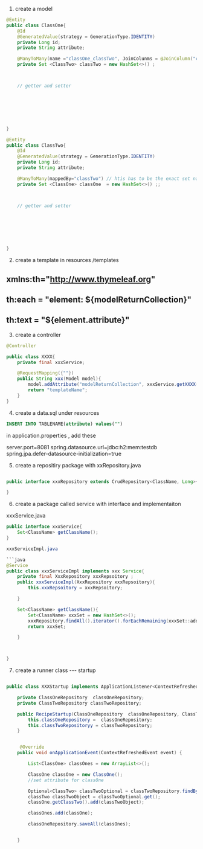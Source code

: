 
1. create a model 


```java
@Entity 
public class ClassOne{
    @Id
    @GeneratedValue(strategy = GenerationType.IDENTITY)
    private Long id;
    private String attribute;

    @ManyToMany(name ="classOne_classTwo", JoinColunms = @JoinColumn("classOne_id"), inverseJoinColums = @JoinColum("classTwo)id")  )
    private Set <ClassTwo> classTwo = new HashSet<>() ;



    // getter and setter 

    





}

@Entity 
public class ClassTwo{
    @Id
    @GeneratedValue(strategy = GenerationType.IDENTITY)
    private Long id;
    private String attribute;

    @ManyToMany(mappedBy="classTwo") // htis has to be the exact set name in class one
    private Set <ClassOne> classOne  = new HashSet<>() ;;



    // getter and setter 

    





}

```

2. create a template in resources /templates

## xmlns:th="http://www.thymeleaf.org"
## th:each = "element: ${modelReturnCollection}"
## th:text = "${element.attribute}"


3. create a controller 


```java
@Controller 

public class XXXX{
    private final xxxService; 

    @RequestMapping({""})
    public String xxx(Model model){
        model.addAttribute("modelReturnCollection", xxxService.getXXXX());
        return "templateName";
    }
}

```

4. create a data.sql under resources 

``` SQL
INSERT INTO TABLENAME(attribute) values("")

```

in application.properties , add these 

server.port=8081
spring.datasource.url=jdbc:h2:mem:testdb
spring.jpa.defer-datasource-initialization=true

5. create a repositiry package with xxRepository.java

```java

public interface xxxRepository extends CrudRepository<ClassName, Long>{

}

```

6. create a package called service with interface and implementaiton 

xxxService.java


```java
public interface xxxService{
    Set<ClassName> getClassName();
}

xxxServiceImpl.java

```java
@Service
public class xxxServiceImpl implements xxx Service{
    private final XxxRepository xxxRepsoitory ;
    public xxxServiceImpl(XxxRepository xxxRepsoitory){
        this.xxxRepsoitory = xxxRepsoitory;

    }

    Set<ClassName> getClassName(){
        Set<ClassName> xxxSet = new HashSet<>();
        xxxRepository.findAll().iterator().forEachRemaining(xxxSet::add);
        return xxxSet;

    }



}

```


7. create a runner class --- startup 


```java

public class XXXStartup implements ApplicationListener<ContextRefreshedEvent> {

    private ClassOneRepository  classOneRepository;
    private ClassTwoRepository classTwoRepository;

    public RecipeStartup(ClassOneRepository  classOneRepository, ClassTwoRepository classTwoRepository) {
        this.classOneRepository =  classOneRepository;
        this.classTwoRepositoryy = classTwoRepository;
    }


     @Override
    public void onApplicationEvent(ContextRefreshedEvent event) {

        List<ClassOne> classOnes = new ArrayList<>();

        ClassOne classOne = new ClassOne();
        //set attribute for classOne 

        Optional<ClassTwo> classTwoOptional = classTwoRepository.findByxxxx("attribute");
        classTwo classTwoObject = classTwoOptional.get();
        classOne.getClassTwo().add(classTwoObject);

        classOnes.add(classOne);

        classOneRepository.saveAll(classOnes);


    }
```
